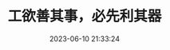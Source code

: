 ---
title: 工欲善其事，必先利其器
date: 2023-06-10 21:33:24
type: equipment
aside: false

# /imgs/default-cover.webp
#top_img: https://www.todaybing.com/api/today/cn
---